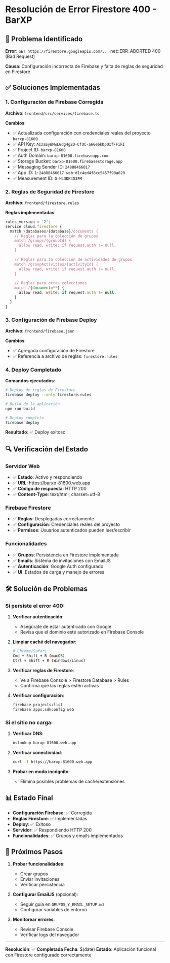 # Resolución de Error Firestore 400 - BarXP

## 🚨 Problema Identificado

**Error**: `GET https://firestore.googleapis.com/...` net::ERR_ABORTED 400 (Bad Request)

**Causa**: Configuración incorrecta de Firebase y falta de reglas de seguridad en Firestore

## ✅ Soluciones Implementadas

### 1. Configuración de Firebase Corregida

**Archivo**: `frontend/src/services/firebase.ts`

**Cambios**:
- ✅ Actualizada configuración con credenciales reales del proyecto `barxp-81600`
- ✅ API Key: `AIzaSyBMwLGdg4gZO-CfUC-a6Ge6kDpQxfFFikI`
- ✅ Project ID: `barxp-81600`
- ✅ Auth Domain: `barxp-81600.firebaseapp.com`
- ✅ Storage Bucket: `barxp-81600.firebasestorage.app`
- ✅ Messaging Sender ID: `24888466017`
- ✅ App ID: `1:24888466017:web:d1c4ed4f8cc5457f98a820`
- ✅ Measurement ID: `G-NL3DK4D3FM`

### 2. Reglas de Seguridad de Firestore

**Archivo**: `frontend/firestore.rules`

**Reglas implementadas**:
```javascript
rules_version = '2';
service cloud.firestore {
  match /databases/{database}/documents {
    // Reglas para la colección de grupos
    match /groups/{groupId} {
      allow read, write: if request.auth != null;
    }
    
    // Reglas para la colección de actividades de grupos
    match /groupActivities/{activityId} {
      allow read, write: if request.auth != null;
    }
    
    // Reglas para otras colecciones
    match /{document=**} {
      allow read, write: if request.auth != null;
    }
  }
}
```

### 3. Configuración de Firebase Deploy

**Archivo**: `frontend/firebase.json`

**Cambios**:
- ✅ Agregada configuración de Firestore
- ✅ Referencia a archivo de reglas: `firestore.rules`

### 4. Deploy Completado

**Comandos ejecutados**:
```bash
# Deploy de reglas de Firestore
firebase deploy --only firestore:rules

# Build de la aplicación
npm run build

# Deploy completo
firebase deploy
```

**Resultado**: ✅ Deploy exitoso

## 🔍 Verificación del Estado

### Servidor Web
- ✅ **Estado**: Activo y respondiendo
- ✅ **URL**: https://barxp-81600.web.app
- ✅ **Código de respuesta**: HTTP 200
- ✅ **Content-Type**: text/html; charset=utf-8

### Firebase Firestore
- ✅ **Reglas**: Desplegadas correctamente
- ✅ **Configuración**: Credenciales reales del proyecto
- ✅ **Permisos**: Usuarios autenticados pueden leer/escribir

### Funcionalidades
- ✅ **Grupos**: Persistencia en Firestore implementada
- ✅ **Emails**: Sistema de invitaciones con EmailJS
- ✅ **Autenticación**: Google Auth configurado
- ✅ **UI**: Estados de carga y manejo de errores

## 🛠️ Solución de Problemas

### Si persiste el error 400:

1. **Verificar autenticación**:
   - Asegúrate de estar autenticado con Google
   - Revisa que el dominio esté autorizado en Firebase Console

2. **Limpiar caché del navegador**:
   ```bash
   # Chrome/Safari
   Cmd + Shift + R (macOS)
   Ctrl + Shift + R (Windows/Linux)
   ```

3. **Verificar reglas de Firestore**:
   - Ve a Firebase Console > Firestore Database > Rules
   - Confirma que las reglas estén activas

4. **Verificar configuración**:
   ```bash
   firebase projects:list
   firebase apps:sdkconfig web
   ```

### Si el sitio no carga:

1. **Verificar DNS**:
   ```bash
   nslookup barxp-81600.web.app
   ```

2. **Verificar conectividad**:
   ```bash
   curl -I https://barxp-81600.web.app
   ```

3. **Probar en modo incógnito**:
   - Elimina posibles problemas de caché/extensiones

## 📊 Estado Final

- **Configuración Firebase**: ✅ Corregida
- **Reglas Firestore**: ✅ Implementadas
- **Deploy**: ✅ Exitoso
- **Servidor**: ✅ Respondiendo HTTP 200
- **Funcionalidades**: ✅ Grupos y emails implementados

## 🚀 Próximos Pasos

1. **Probar funcionalidades**:
   - Crear grupos
   - Enviar invitaciones
   - Verificar persistencia

2. **Configurar EmailJS** (opcional):
   - Seguir guía en `GRUPOS_Y_EMAIL_SETUP.md`
   - Configurar variables de entorno

3. **Monitorear errores**:
   - Revisar Firebase Console
   - Verificar logs del navegador

---

**Resolución**: ✅ **Completada**
**Fecha**: $(date)
**Estado**: Aplicación funcional con Firestore configurado correctamente